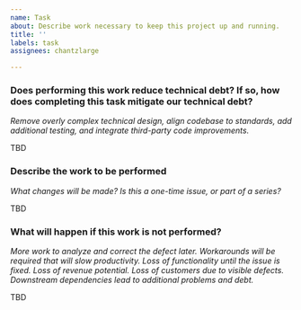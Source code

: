 ```yaml
---
name: Task
about: Describe work necessary to keep this project up and running.
title: ''
labels: task
assignees: chantzlarge

---
```


### Does performing this work reduce technical debt? If so, how does completing this task mitigate our technical debt?

_Remove overly complex technical design, align codebase to standards, add additional testing, and integrate third-party code improvements._

TBD

### Describe the work to be performed

_What changes will be made? Is this a one-time issue, or part of a series?_

TBD

### What will happen if this work is not performed?

_More work to analyze and correct the defect later. Workarounds will be required that will slow productivity. Loss of functionality until the issue is fixed. Loss of revenue potential. Loss of customers due to visible defects. Downstream dependencies lead to additional problems and debt._

TBD
